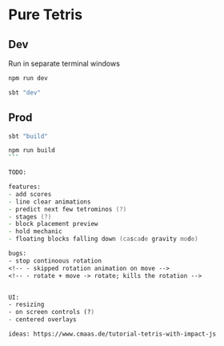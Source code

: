 # Pure Tetris

## Dev

Run in separate terminal windows
```zsh
npm run dev
```
```zsh
sbt "dev"
```

## Prod
```zsh
sbt "build"
```
````zsh
npm run build
```

TODO:

features:
- add scores
- line clear animations
- predict next few tetrominos (?)
- stages (?)
- block placement preview
- hold mechanic
- floating blocks falling down (cascade gravity mode)

bugs:
- stop continoous rotation
<!-- - skipped rotation animation on move -->
<!-- - rotate + move -> rotate; kills the rotation -->


UI:
- resizing
- on screen controls (?)
- centered overlays

ideas: https://www.cmaas.de/tutorial-tetris-with-impact-js